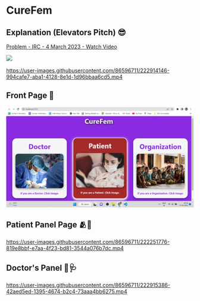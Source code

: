 <h1>CureFem</h1>

<h2>Explanation (Elevators Pitch) 😎</h2>
<a href="https://www.loom.com/share/5fc5f18ee9c8418a8f385447f4e0cb29">
    <p>Problem - IRC - 4 March 2023 - Watch Video</p>
    <img style="max-width:300px;" src="https://cdn.loom.com/sessions/thumbnails/5fc5f18ee9c8418a8f385447f4e0cb29-with-play.gif">
</a>

https://user-images.githubusercontent.com/86596711/222914146-994cafe7-aba1-4128-8e1d-1d96bbaa6cd5.mp4 
 
 
<h2>Front Page 🤩</h2>
<img src='page1.png' alt='page1 screenshot'></img>

<h2>Patient Panel Page 🫂💊</h2>

https://user-images.githubusercontent.com/86596711/222251776-819e8bbf-e7aa-4f23-bd81-3544a076b7dc.mp4

<h2>Doctor's Panel 🥼🩺</h2>

https://user-images.githubusercontent.com/86596711/222915386-42aed5ed-1395-4674-b2c4-73aaa4bb6275.mp4
